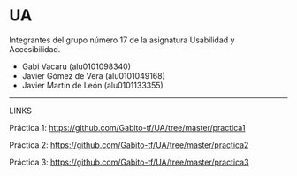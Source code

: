 # UA
Integrantes del grupo número 17 de la asignatura Usabilidad y Accesibilidad.

  - Gabi Vacaru (alu0101098340)
  - Javier Gómez de Vera (alu0101049168)
  - Javier Martín de León (alu0101133355)
-----------------------------------------------------------------------------------------------------------------------------------

LINKS

  Práctica 1: https://github.com/Gabito-tf/UA/tree/master/practica1
  
  Práctica 2: https://github.com/Gabito-tf/UA/tree/master/practica2
  
  Práctica 3: https://github.com/Gabito-tf/UA/tree/master/practica3
